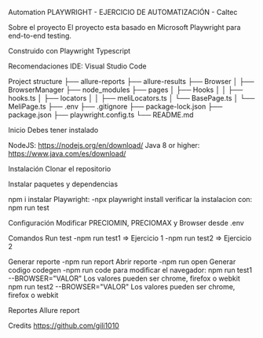 Automation PLAYWRIGHT - EJERCICIO DE AUTOMATIZACIÓN - Caltec

Sobre el proyecto
El proyecto esta basado en Microsoft Playwright para end-to-end testing. 

Construido con
Playwright
Typescript

Recomendaciones
IDE:
Visual Studio Code

Project structure
├── allure-reports
├── allure-results
├── Browser
│   ├── BrowserManager
├── node_modules
├── pages
│   ├── Hooks
│   │   ├── hooks.ts
│   ├── locators
│   │   ├── meliLocators.ts
│   └── BasePage.ts
│   └── MeliPage.ts
├── .env
├── .gitignore
├── package-lock.json
├── package.json
├── playwright.config.ts
└── README.md

Inicio
Debes tener instalado

NodeJS:
  https://nodejs.org/en/download/
Java 8 or higher:
  https://www.java.com/es/download/

Instalación
Clonar el repositorio

Instalar paquetes y dependencias

npm i
instalar Playwright:
 -npx playwright install
verificar la instalacion con:
npm run test

Configuración
Modificar PRECIOMIN, PRECIOMAX y Browser desde .env

Comandos
Run test
 -npm run test1 => Ejercicio 1
 -npm run test2 => Ejercicio 2

Generar reporte
 -npm run report
Abrir reporte
 -npm run open
Generar codigo codegen
 -npm run code
para modificar el navegador:
npm run test1 --BROWSER="VALOR" Los valores pueden ser chrome, firefox o webkit
npm run test2 --BROWSER="VALOR" Los valores pueden ser chrome, firefox o webkit

Reportes
Allure report

Credits
    https://github.com/gili1010
